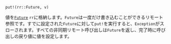 ```
put!(rr::Future, v)
```

値を[`Future`](@ref) `rr`に格納します。`Future`は一度だけ書き込むことができるリモート参照です。すでに設定された`Future`に対して`put!`を実行すると、`Exception`がスローされます。すべての非同期リモート呼び出しは`Future`を返し、完了時に呼び出しの戻り値に値を設定します。
